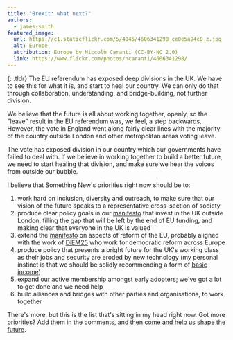 ```yaml
---
title: "Brexit: what next?"
authors:
  - james-smith
featured_image:
  url: https://c1.staticflickr.com/5/4045/4606341298_ce0e5a94c0_z.jpg
  alt: Europe
  attribution: Europe by Niccolò Caranti (CC-BY-NC 2.0)
  link: https://www.flickr.com/photos/ncaranti/4606341298/
---
```


{: .tldr}
The EU referendum has exposed deep divisions in the UK. We have to see this for what it is, and start to heal our country. We can only do that through collaboration, understanding, and bridge-building, not further division.

We believe that the future is all about working together, openly, so the "leave" result in the EU referendum was, we feel, a step backwards. However, the vote in England went along fairly clear lines with the majority of the country outside London and other metropolitan areas voting leave.

The vote has exposed division in our country which our governments have failed to deal with. If we believe in working together to build a better future, we need to start healing that division, and make sure we hear the voices from outside our bubble.

I believe that Something New's priorities right now should be to:

1. work hard on inclusion, diversity and outreach, to make sure that our vision of the future speaks to a representative cross-section of society
1. produce clear policy goals in our [manifesto](http://somethingnew.org.uk/manifesto) that invest in the UK outside London, filling the gap that will be left by the end of EU funding, and making clear that everyone in the UK is valued
1. extend the [manifesto](http://somethingnew.org.uk/manifesto) on aspects of reform of the EU, probably aligned with the work of [DiEM25](http://diem25.org) who work for democratic reform across Europe
1. produce policy that presents a bright future for the UK's working class as their jobs and security are eroded by new technology (my personal instinct is that we should be solidly recommending a form of [basic income](https://en.wikipedia.org/wiki/Basic_income))
1. expand our active membership amongst early adopters; we've got a lot to get done and we need help
1. build alliances and bridges with other parties and organisations, to work together

There's more, but this is the list that's sitting in my head right now. Got more priorities? Add them in the comments, and then [come and help us shape the future](/support.html).